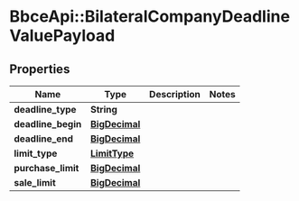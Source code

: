 # BbceApi::BilateralCompanyDeadlineValuePayload

## Properties
Name | Type | Description | Notes
------------ | ------------- | ------------- | -------------
**deadline_type** | **String** |  | 
**deadline_begin** | [**BigDecimal**](BigDecimal.md) |  | 
**deadline_end** | [**BigDecimal**](BigDecimal.md) |  | 
**limit_type** | [**LimitType**](LimitType.md) |  | 
**purchase_limit** | [**BigDecimal**](BigDecimal.md) |  | 
**sale_limit** | [**BigDecimal**](BigDecimal.md) |  | 


